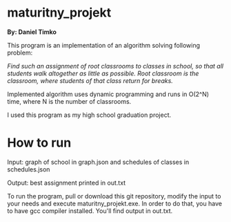 # maturitny_projekt
<b>By: Daniel Timko</b>

This program is an implementation of an algorithm solving following problem:

<i>Find such an assignment of root classrooms to classes in school, so that all students walk altogether as little as possible. Root classroom is the classroom, where students of that class return for breaks.</i>

Implemented algorithm uses dynamic programming and runs in O(2^N) time, where N is the number of classrooms.

I used this program as my high school graduation project.

# How to run
Input: graph of school in graph.json and schedules of classes in schedules.json

Output: best assignment printed in out.txt

To run the program, pull or download this git repository, modify the input to your needs and execute maturitny_projekt.exe. In order to do that, you have to have gcc compiler installed. You'll find output in out.txt.
